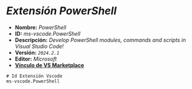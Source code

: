 <!-- Autor: Daniel Benjamin Perez Morales -->
<!-- GitHub: https://github.com/DanielBenjaminPerezMoralesDev13 -->
<!-- Gitlab: https://gitlab.com/DanielBenjaminPerezMoralesDev13 -->
<!-- Correo electrónico: danielperezdev@proton.me -->

# ***Extensión PowerShell***

- **Nombre:** *PowerShell*
- **ID:** *ms-vscode.PowerShell*
- **Descripción:** *Develop PowerShell modules, commands and scripts in Visual Studio Code!*
- **Versión:** *`2024.2.1`*
- **Editor:** *Microsoft*
- **[Vínculo de VS Marketplace](https://marketplace.visualstudio.com/items?itemName=ms-vscode.PowerShell "https://marketplace.visualstudio.com/items?itemName=ms-vscode.PowerShell")**

```plaintext
# Id Extensión Vscode
ms-vscode.PowerShell
```
